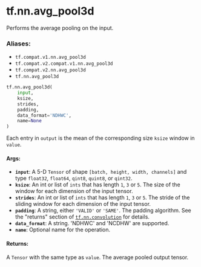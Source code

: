 <div itemscope itemtype="http://developers.google.com/ReferenceObject">
<meta itemprop="name" content="tf.nn.avg_pool3d" />
<meta itemprop="path" content="Stable" />
</div>

# tf.nn.avg_pool3d

Performs the average pooling on the input.

### Aliases:

* `tf.compat.v1.nn.avg_pool3d`
* `tf.compat.v2.compat.v1.nn.avg_pool3d`
* `tf.compat.v2.nn.avg_pool3d`
* `tf.nn.avg_pool3d`

``` python
tf.nn.avg_pool3d(
    input,
    ksize,
    strides,
    padding,
    data_format='NDHWC',
    name=None
)
```

<!-- Placeholder for "Used in" -->

Each entry in `output` is the mean of the corresponding size `ksize`
window in `value`.

#### Args:


* <b>`input`</b>: A 5-D `Tensor` of shape `[batch, height, width, channels]` and type
  `float32`, `float64`, `qint8`, `quint8`, or `qint32`.
* <b>`ksize`</b>: An int or list of `ints` that has length `1`, `3` or `5`. The size of
  the window for each dimension of the input tensor.
* <b>`strides`</b>: An int or list of `ints` that has length `1`, `3` or `5`. The
  stride of the sliding window for each dimension of the input tensor.
* <b>`padding`</b>: A string, either `'VALID'` or `'SAME'`. The padding algorithm.
  See the "returns" section of <a href="../../tf/nn/convolution.md"><code>tf.nn.convolution</code></a> for details.
* <b>`data_format`</b>: A string. 'NDHWC' and 'NCDHW' are supported.
* <b>`name`</b>: Optional name for the operation.


#### Returns:

A `Tensor` with the same type as `value`.  The average pooled output tensor.
